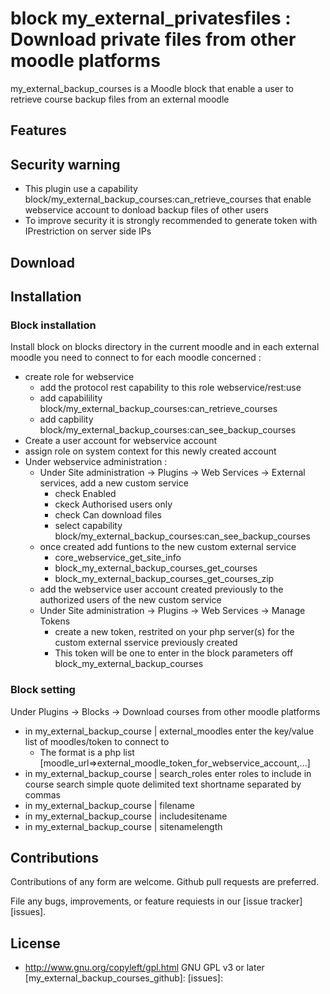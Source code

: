 # block my_external_privatesfiles : Download private files from other moodle platforms

my_external_backup_courses is a Moodle block that enable a user to retrieve course backup files from an external moodle

## Features

## Security warning
* This plugin use a capability block/my_external_backup_courses:can_retrieve_courses that enable webservice account to donload backup files of other users
* To improve security it is strongly recommended to generate token with IPrestriction on server side IPs

## Download



## Installation

### Block installation
Install block on blocks directory in the current moodle and in each external moodle you need to connect to
for each moodle concerned :

* create role for webservice
  * add the protocol rest capability to this role webservice/rest:use
  * add capabilility block/my_external_backup_courses:can_retrieve_courses
  * add capbility block/my_external_backup_courses:can_see_backup_courses
 * Create a user account for webservice account 
* assign role on system context for this newly created account
* Under webservice administration :
  * Under Site administration -> Plugins -> Web Services -> External services, add a new custom service
    * check Enabled
    * ckeck Authorised users only
    * check  Can download files
    * select capability block/my_external_backup_courses:can_see_backup_courses
  * once created add funtions to the new custom external service
    * core_webservice_get_site_info
    * block_my_external_backup_courses_get_courses
    * block_my_external_backup_courses_get_courses_zip
  *  add the webservice user account created previously to the authorized users of the new custom service
  * Under Site administration -> Plugins -> Web Services -> Manage Tokens
    * create a new token, restrited on your php server(s) for the custom external sservice previously created
    * This token will be one to enter in the block parameters off block_my_external_backup_courses 

### Block setting
Under Plugins -> Blocks -> Download courses from other moodle platforms
  * in my_external_backup_course | external_moodles enter the key/value list of moodles/token to connect to
    * The format is a php list [moodle_url=>external_moodle_token_for_webservice_account,...]
  * in my_external_backup_course | search_roles enter roles to include in course search simple quote delimited text shortname separated by commas
  * in my_external_backup_course | filename
  * in my_external_backup_course | includesitename
  * in my_external_backup_course | sitenamelength  

## Contributions

Contributions of any form are welcome. Github pull requests are preferred.

File any bugs, improvements, or feature requiests in our [issue tracker][issues].

## License
* http://www.gnu.org/copyleft/gpl.html GNU GPL v3 or later
[my_external_backup_courses_github]: 
[issues]: 

